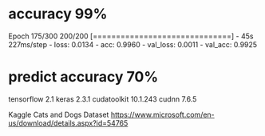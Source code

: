 # accuracy 99%

Epoch 175/300
200/200 [==============================] - 45s 227ms/step - loss: 0.0134 - acc: 0.9960 - val_loss: 0.0011 - val_acc: 0.9925


# predict accuracy 70%



tensorflow 2.1
keras 2.3.1
cudatoolkit 10.1.243
cudnn 7.6.5 

Kaggle Cats and Dogs Dataset
https://www.microsoft.com/en-us/download/details.aspx?id=54765



